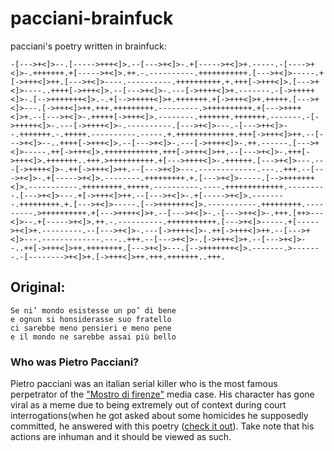 # pacciani-brainfuck
pacciani's poetry written in brainfuck:

```
-[--->+<]>--.[----->+++<]>.--[--->+<]>-.+[----->+<]>+.-----.-[---->+<]>-.+++++++.+[----->+<]>.++.-.----------.+++++++++++.[--->+<]>-----.+[->+++<]>++.[--->+<]>----.----------.++++++++++.+.+++[->+++<]>.[--->+<]>----..++++[->+++<]>.--[--->+<]>-.---[->++++<]>+.-------.-[->+++++<]>-.[-->+++++++<]>.-.+[-->+++++<]>+.+++++++.+[->+++<]>+.+++++.[--->+<]>---.[->+++<]>++.+++.+++++++++.---------.>++++++++++.+[--->++++<]>+.--[--->+<]>-.+++++[->+++<]>.--------.+++++++.+++++++.-------.-[->+++++<]>-.---[->++++<]>-.----------.[--->+<]>---.-[--->++<]>--.+++++++.-.+++++.----------.-----.+.+++++++++++++.+++[->+++<]>++.--[--->+<]>--..++++[->+++<]>.--[--->+<]>-.---[->++++<]>-.++.------.[--->+<]>-----.++[->+++<]>.++++++++++++.+++[->+++<]>++.--[--->+<]>-.+++[->+++<]>.+++++++..+++.>++++++++++.+[--->++++<]>-.++++++.[--->+<]>---.---[->++++<]>-.++[->+++<]>++.--[--->+<]>---.-------------.---..+++.--[--->+<]>-.+[----->+<]>.--------.+++++++++.+.[--->+<]>-----.[-->+++++++<]>.-----------.+++++++++.+++++.----------.----.+++++++++++++.---------.[--->+<]>---.+[->+++<]>++.--[--->+<]>-.+[----->+<]>.--------.+++++++++.+.[--->+<]>-----.[-->+++++++<]>.-----------.+++++++++.---------.>++++++++++.+[--->++++<]>+.--[--->+<]>-.-[--->++<]>-.+++.[++>---<]>--.+[----->+<]>.++.-.----------.+++++++++++.[--->+<]>-----.+[----->+<]>+.---------.--[--->+<]>-.---[->++++<]>-.++[->+++<]>++.--[--->+<]>---.-------------.---..+++.--[--->+<]>-.[->+++<]>+.--[--->+<]>--..++[->+++<]>++.++++++++.[--->+<]>---.[-->+++++++<]>.-------.>-------.-[-------->+<]>+.[->+++<]>++.+++.+++++++..+++.
```
## Original:
```
Se ni’ mondo esistesse un po’ di bene
e ognun si honsiderasse suo fratello
ci sarebbe meno pensieri e meno pene
e il mondo ne sarebbe assai più bello
```


### Who was Pietro Pacciani?
Pietro pacciani was an italian serial killer
who is the most famous perpetrator of the ["Mostro di firenze"](https://en.wikipedia.org/wiki/Monster_of_Florence) media case.
His character has gone viral as a meme due to being extremely out of context during court interrogations(when he got asked about some homicides he supposedly committed, he answered with this poetry ([check it out](https://www.youtube.com/watch?v=BNyiQyOz_8g)).
Take note that his actions are inhuman and it should be viewed as such.
